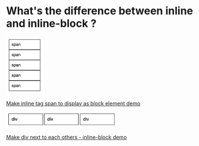 # What's the difference between inline and inline-block ?

<img src="../../assets/images/display-block.png" alt="display block demo" width="100" />

[Make inline tag span to display as block element demo](https://codepen.io/kmsheng/pen/jJeXNW)


<img src="../../assets/images/display-inline-block.png" alt="display inline-block demo" width="300" />

[Make div next to each others - inline-block demo](https://codepen.io/kmsheng/pen/PLyXor)
